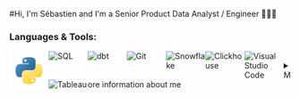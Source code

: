#Hi, I'm Sébastien and I'm a Senior Product Data Analyst / Engineer 🧑🏻‍💻

### Languages & Tools:
<p float="left">
  <img src="https://raw.githubusercontent.com/github/explore/80688e429a7d4ef2fca1e82350fe8e3517d3494d/topics/python/python.png" alt="Python" width="70px" align="left">
  <img src="https://user-images.githubusercontent.com/55701302/101988617-f8b25900-3c9a-11eb-91c0-e255a5318b30.png" alt="SQL" width="70px" align="left">
  <img src="https://github.com/SebastienPavot/SebastienPavot/assets/55701302/c95cfa22-df63-4afb-83de-e451d58ca355" alt="dbt" width="70px" align="left">
  <img src="https://user-images.githubusercontent.com/55701302/101991043-59955d80-3caa-11eb-9c0f-a483efd85d0d.png" alt="Git" width="70px" align="left">
  <img src="https://github.com/SebastienPavot/SebastienPavot/assets/55701302/669c1db2-20ef-44e0-8491-2098cb7a0819" alt="Snowflake" width="70px" align="left">
  <img src="https://github.com/SebastienPavot/SebastienPavot/assets/55701302/e5b38cb2-93a8-4472-82d1-0388a07fc0b6" alt="Clickhouse" width="70px" align="left">
  <img src="https://github.com/SebastienPavot/SebastienPavot/assets/55701302/1f8b1b2c-e633-46bf-9a6d-42d1166e464b" alt="Visual Studio Code" width="70px" align="left">
  <img src="https://user-images.githubusercontent.com/55701302/101988668-4c24a700-3c9b-11eb-9097-704c720b7f82.png" alt="Tableau" height="70" width="70" align="left">
</p>

<br>


<details>
<summary>
  More information about me
</summary>

## Quick overview
   <a href = "">
      <img align="center" height='165px' src="https://github-readme-stats.vercel.app/api?username=SebastienPavot&count_private=true&show_icons=true&theme=buefy" />
  </a>
  <a href = "">
      <img align="center" height='165px' src="https://github-readme-stats.vercel.app/api/top-langs/?username=SebastienPavot&langs_count=4&exclude_repo=Kaggle-NYC-Taxi-Trip-Duration&layout=compact&theme=buefy" />
  </a>




<br>
  
---

### About myself 👔 :
* 👨🏻‍💻 I'm a french Product Analyst / Engineer
* 🔭 I'm interested in data analysis and data transformation
* 👉 Fun fact: I can't pronounce "through" correctly

Contact me  📞:
  [<img align = "center" height="25" width="100" src ="https://img.shields.io/badge/linkedin-%230077B5.svg?&style=for-the-badge&logo=linkedin&logoColor=white" />][linkedin]

[linkedin]: https://linkedin.com/in/sebastienpavot/

---

### Recent projets:
<a href="https://github.com/SebastienPavot/Kaggle-NYC-Taxi-Trip-Duration">
  <img align="center" height='150px' src="https://github-readme-stats.vercel.app/api/pin/?username=SebastienPavot&repo=Kaggle-NYC-Taxi-Trip-Duration&theme=buefy" />
</a>

<a href="https://github.com/SebastienPavot/Kaggle-Cat-vs-Dog-Classification">
  <img align="center" height='150px' src="https://github-readme-stats.vercel.app/api/pin/?username=SebastienPavot&repo=Kaggle-Cat-vs-Dog-Classification&theme=buefy" />
</a>  

---

## What I'm currently learning 📚

- Diving into VS Code's code base
- Typescript's magic
- Rust's blazing-fastness

### My statistics 📈:
   <a href = "">
      <img align="center" height='165px' src="https://github-readme-stats.vercel.app/api?username=SebastienPavot&count_private=true&show_icons=true&theme=buefy" />
  </a>
  
  <a href = "">
      <img align="center" height='165px' src="https://github-readme-stats.vercel.app/api/top-langs/?username=SebastienPavot&langs_count=4&exclude_repo=Kaggle-NYC-Taxi-Trip-Duration&layout=compact&theme=buefy" />
  </a>
